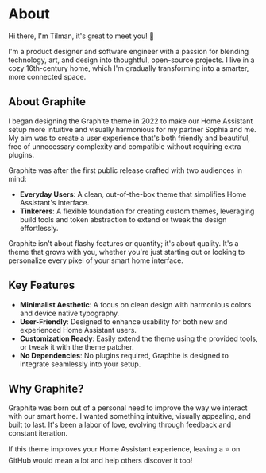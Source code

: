 # About

Hi there, I'm Tilman, it's great to meet you! 👋

I'm a product designer and software engineer with a passion for blending technology, art, and design into thoughtful, open-source projects. I live in a cozy 16th-century home, which I'm gradually transforming into a smarter, more connected space.

## About Graphite

I began designing the Graphite theme in 2022 to make our Home Assistant setup more intuitive and visually harmonious for my partner Sophia and me. My aim was to create a user experience that's both friendly and beautiful, free of unnecessary complexity and compatible without requiring extra plugins.

Graphite was after the first public release crafted with two audiences in mind:

- **Everyday Users**: A clean, out-of-the-box theme that simplifies Home Assistant's interface.
- **Tinkerers**: A flexible foundation for creating custom themes, leveraging build tools and token abstraction to extend or tweak the design effortlessly.

Graphite isn't about flashy features or quantity; it's about quality. It's a theme that grows with you, whether you're just starting out or looking to personalize every pixel of your smart home interface.

## Key Features

- **Minimalist Aesthetic**: A focus on clean design with harmonious colors and device native typography.
- **User-Friendly**: Designed to enhance usability for both new and experienced Home Assistant users.
- **Customization Ready**: Easily extend the theme using the provided tools, or tweak it with the theme patcher.
- **No Dependencies**: No plugins required, Graphite is designed to integrate seamlessly into your setup.

## Why Graphite?

Graphite was born out of a personal need to improve the way we interact with our smart home. I wanted something intuitive, visually appealing, and built to last. It's been a labor of love, evolving through feedback and constant iteration.

If this theme improves your Home Assistant experience, leaving a ⭐️ on GitHub would mean a lot and help others discover it too!

